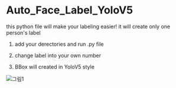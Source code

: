 # Auto_Face_Label_YoloV5

this python file will make your labeling easier!
it will create only one person's label


1. add your derectories and run .py file

2. change label into your own number

3. BBox will created in YoloV5 style

![그림1](https://user-images.githubusercontent.com/84310900/138083310-590b84b4-2972-4d44-859b-dec0c075e7bf.gif)

